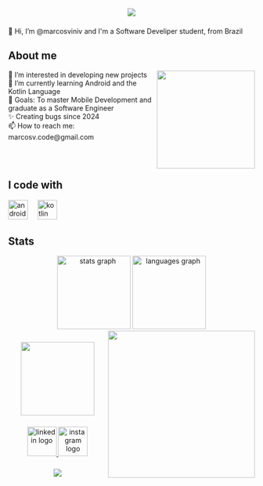 <h1 align="center">
    <img src="https://readme-typing-svg.herokuapp.com/?font=Righteous&size=35&center=true&vCenter=true&width=500&height=70&duration=4000&lines=Hi+There!+👋;+I'm+Marcos+Vinícius+Vieira!;" />
</h1>
<p align="left">👋 Hi, I’m @marcosviniv and I'm a Software Develiper student, from Brazil <img src="https://cdn-icons-png.flaticon.com/128/197/197386.png" width="17" /></p>

<h2 align="left">About me</h2>
<img align="right" height="200" src="https://user-images.githubusercontent.com/74038190/219925470-37670a3b-c3e2-4af7-b468-673c6dd99d16.png"  />
<p align="left">👀 I’m interested in developing new projects<br>🌱 I’m currently learning Android and the Kotlin Language<br>🎯 Goals: To master Mobile Development and graduate as a Software Engineer<br>✨ Creating bugs since 2024<br>📫 How to reach me: marcosv.code@gmail.com</p><br><br>

###

<h2 align="left">I code with</h2>

<div align="left">
  <img src="https://cdn.jsdelivr.net/gh/devicons/devicon/icons/android/android-original.svg" height="40" alt="android logo" />
  <img width="12" />
  <img src="https://cdn.jsdelivr.net/gh/devicons/devicon/icons/kotlin/kotlin-original.svg" height="40" alt="kotlin logo" />
  <img width="12" />
</div>

<h2 align="left">Stats</h2>

<div align="center">
  <img src="https://github-readme-stats.vercel.app/api?username=marcosviniv&hide_title=false&hide_rank=false&show_icons=true&include_all_commits=true&count_private=true&disable_animations=false&theme=tokyonight&locale=en&hide_border=false" height="150" alt="stats graph" />
  <img src="https://github-readme-stats.vercel.app/api/top-langs?username=marcosviniv&locale=en&hide_title=false&layout=compact&card_width=320&langs_count=5&theme=tokyonight&hide_border=false" height="150" alt="languages graph" />
</div>

<img align="right" height="300" src="https://i.pinimg.com/originals/f4/de/0b/f4de0ba280af342f24c9f6939b229d03.gif" />

###

<div align="center">
  <img height="150" src="https://user-images.githubusercontent.com/74038190/212257468-1e9a91f1-b626-4baa-b15d-5c385dfa7ed2.gif"  />
</div>

###

<div align="center">
  <a href="https://www.linkedin.com/in/marcosviniv/" target="_blank">
    <img src="https://user-images.githubusercontent.com/74038190/235294012-0a55e343-37ad-4b0f-924f-c8431d9d2483.gif" width="60" height="60" alt="linkedin logo"  />
  </a>
  <a href="https://www.instagram.com/mviniciusvieira_/" target="_blank">
    <img src="https://user-images.githubusercontent.com/74038190/235294013-a33e5c43-a01c-43f6-b44d-a406d8b4ab75.gif" width="60" height="60" alt="instagram logo"  />
  </a>
</div>

###

<div align="center">
  <img src="https://visitor-badge.laobi.icu/badge?page_id=marcosviniv.marcosviniv&" />
</div>
